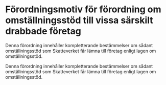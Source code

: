 # Förordningsmotiv för förordning om omställningsstöd till vissa särskilt drabbade företag

Denna förordning innehåller kompletterande bestämmelser om sådant omställningsstöd som Skatteverket får lämna till företag enligt lagen om omställningsstöd.

Denna förordning innehåller kompletterande bestämmelser om sådant omställningsstöd som Skatteverket får lämna till företag enligt lagen om omställningsstöd.
